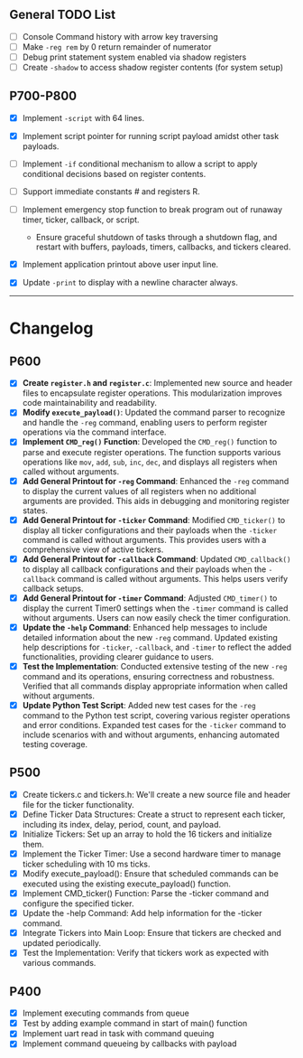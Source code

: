 ## General TODO List
- [ ] Console Command history with arrow key traversing
- [ ] Make `-reg rem` by 0 return remainder of numerator
- [ ] Debug print statement system enabled via shadow registers
- [ ] Create `-shadow` to access shadow register contents (for system setup)

## P700-P800
- [x] Implement `-script` with 64 lines.
- [x] Implement script pointer for running script payload amidst other task payloads.
- [ ] Implement `-if` conditional mechanism to allow a script to apply conditional decisions based on register contents.
- [ ] Support immediate constants # and registers R.
- [ ] Implement emergency stop function to break program out of runaway timer, ticker, callback, or script.
   - Ensure graceful shutdown of tasks through a shutdown flag, and restart with buffers, payloads, timers, callbacks, and tickers cleared.
- [x] Implement application printout above user input line.
- [x] Update `-print` to display with a newline character always.


---

# Changelog

## P600

- [x] **Create `register.h` and `register.c`**: Implemented new source and header files to encapsulate register operations. This modularization improves code maintainability and readability.
- [x] **Modify `execute_payload()`**: Updated the command parser to recognize and handle the `-reg` command, enabling users to perform register operations via the command interface.
- [x] **Implement `CMD_reg()` Function**: Developed the `CMD_reg()` function to parse and execute register operations. The function supports various operations like `mov`, `add`, `sub`, `inc`, `dec`, and displays all registers when called without arguments.
- [x] **Add General Printout for `-reg` Command**: Enhanced the `-reg` command to display the current values of all registers when no additional arguments are provided. This aids in debugging and monitoring register states.
- [x] **Add General Printout for `-ticker` Command**: Modified `CMD_ticker()` to display all ticker configurations and their payloads when the `-ticker` command is called without arguments. This provides users with a comprehensive view of active tickers.
- [x] **Add General Printout for `-callback` Command**: Updated `CMD_callback()` to display all callback configurations and their payloads when the `-callback` command is called without arguments. This helps users verify callback setups.
- [x] **Add General Printout for `-timer` Command**: Adjusted `CMD_timer()` to display the current Timer0 settings when the `-timer` command is called without arguments. Users can now easily check the timer configuration.
- [x] **Update the `-help` Command**: Enhanced help messages to include detailed information about the new `-reg` command. Updated existing help descriptions for `-ticker`, `-callback`, and `-timer` to reflect the added functionalities, providing clearer guidance to users.
- [x] **Test the Implementation**: Conducted extensive testing of the new `-reg` command and its operations, ensuring correctness and robustness. Verified that all commands display appropriate information when called without arguments.
- [x] **Update Python Test Script**: Added new test cases for the `-reg` command to the Python test script, covering various register operations and error conditions. Expanded test cases for the `-ticker` command to include scenarios with and without arguments, enhancing automated testing coverage.

## P500
- [x] Create tickers.c and tickers.h: We'll create a new source file and header file for the ticker functionality.
- [x] Define Ticker Data Structures: Create a struct to represent each ticker, including its index, delay, period, count, and payload.
- [x] Initialize Tickers: Set up an array to hold the 16 tickers and initialize them.
- [x] Implement the Ticker Timer: Use a second hardware timer to manage ticker scheduling with 10 ms ticks.
- [x] Modify execute_payload(): Ensure that scheduled commands can be executed using the existing execute_payload() function.
- [x] Implement CMD_ticker() Function: Parse the -ticker command and configure the specified ticker.
- [x] Update the -help Command: Add help information for the -ticker command.
- [x] Integrate Tickers into Main Loop: Ensure that tickers are checked and updated periodically.
- [x] Test the Implementation: Verify that tickers work as expected with various commands.

## P400
- [x] Implement executing commands from queue
- [x] Test by adding example command in start of main() function
- [x] Implement uart read in task with command queuing
- [x] Implement command queueing by callbacks with payload